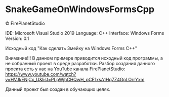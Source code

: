 # SnakeGameOnWindowsFormsCpp

© FirePlanetStudio

IDE: Microsoft Visual Studio 2019
Language: C++
Interface: Windows Forms
Version: 0.1

Исходный код "Как сделать Змейку на Windows Forms C++"

Внимание!!!
В данном примере приводится исходный код программы, а не собранный проект в среде разработки.
Разбор создания данного проекта есть у нас на YouTube канала FirePlanetStudio: https://www.youtube.com/watch?v=HVJkENjCx_U&list=PLpWjhCHQwH_pCE1xsA1Hq7Z4GpLOrrYxm

Данный проект был создан в обучающих целях.

